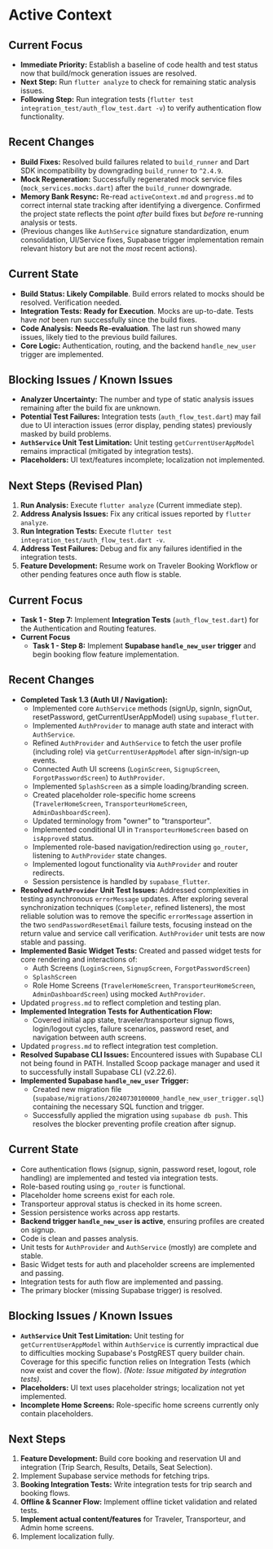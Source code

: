 # Active Context

## Current Focus
- **Immediate Priority:** Establish a baseline of code health and test status now that build/mock generation issues are resolved.
- **Next Step:** Run `flutter analyze` to check for remaining static analysis issues.
- **Following Step:** Run integration tests (`flutter test integration_test/auth_flow_test.dart -v`) to verify authentication flow functionality.

## Recent Changes
- **Build Fixes:** Resolved build failures related to `build_runner` and Dart SDK incompatibility by downgrading `build_runner` to `^2.4.9`.
- **Mock Regeneration:** Successfully regenerated mock service files (`mock_services.mocks.dart`) after the `build_runner` downgrade.
- **Memory Bank Resync:** Re-read `activeContext.md` and `progress.md` to correct internal state tracking after identifying a divergence. Confirmed the project state reflects the point *after* build fixes but *before* re-running analysis or tests.
- (Previous changes like `AuthService` signature standardization, enum consolidation, UI/Service fixes, Supabase trigger implementation remain relevant history but are not the *most* recent actions).

## Current State
- **Build Status:** **Likely Compilable**. Build errors related to mocks should be resolved. Verification needed.
- **Integration Tests:** **Ready for Execution**. Mocks are up-to-date. Tests have *not* been run successfully since the build fixes.
- **Code Analysis:** **Needs Re-evaluation**. The last run showed many issues, likely tied to the previous build failures.
- **Core Logic:** Authentication, routing, and the backend `handle_new_user` trigger are implemented.

## Blocking Issues / Known Issues
- **Analyzer Uncertainty:** The number and type of static analysis issues remaining after the build fix are unknown.
- **Potential Test Failures:** Integration tests (`auth_flow_test.dart`) may fail due to UI interaction issues (error display, pending states) previously masked by build problems.
- **`AuthService` Unit Test Limitation:** Unit testing `getCurrentUserAppModel` remains impractical (mitigated by integration tests).
- **Placeholders:** UI text/features incomplete; localization not implemented.

## Next Steps (Revised Plan)
1.  **Run Analysis:** Execute `flutter analyze` (Current immediate step).
2.  **Address Analysis Issues:** Fix any critical issues reported by `flutter analyze`.
3.  **Run Integration Tests:** Execute `flutter test integration_test/auth_flow_test.dart -v`.
4.  **Address Test Failures:** Debug and fix any failures identified in the integration tests.
5.  **Feature Development:** Resume work on Traveler Booking Workflow or other pending features once auth flow is stable.

## Current Focus
- **Task 1 - Step 7:** Implement **Integration Tests** (`auth_flow_test.dart`) for the Authentication and Routing features.
- **Current Focus**
  - **Task 1 - Step 8:** Implement **Supabase `handle_new_user` trigger** and begin booking flow feature implementation.

## Recent Changes
- **Completed Task 1.3 (Auth UI / Navigation):**
    - Implemented core `AuthService` methods (signUp, signIn, signOut, resetPassword, getCurrentUserAppModel) using `supabase_flutter`.
    - Implemented `AuthProvider` to manage auth state and interact with `AuthService`.
    - Refined `AuthProvider` and `AuthService` to fetch the user profile (including role) via `getCurrentUserAppModel` after sign-in/sign-up events.
    - Connected Auth UI screens (`LoginScreen`, `SignupScreen`, `ForgotPasswordScreen`) to `AuthProvider`.
    - Implemented `SplashScreen` as a simple loading/branding screen.
    - Created placeholder role-specific home screens (`TravelerHomeScreen`, `TransporteurHomeScreen`, `AdminDashboardScreen`).
    - Updated terminology from "owner" to "transporteur".
    - Implemented conditional UI in `TransporteurHomeScreen` based on `isApproved` status.
    - Implemented role-based navigation/redirection using `go_router`, listening to `AuthProvider` state changes.
    - Implemented logout functionality via `AuthProvider` and router redirects.
    - Session persistence is handled by `supabase_flutter`.
- **Resolved `AuthProvider` Unit Test Issues:** Addressed complexities in testing asynchronous `errorMessage` updates. After exploring several synchronization techniques (`Completer`, refined listeners), the most reliable solution was to remove the specific `errorMessage` assertion in the two `sendPasswordResetEmail` failure tests, focusing instead on the return value and service call verification. `AuthProvider` unit tests are now stable and passing.
- **Implemented Basic Widget Tests:** Created and passed widget tests for core rendering and interactions of:
    - Auth Screens (`LoginScreen`, `SignupScreen`, `ForgotPasswordScreen`)
    - `SplashScreen`
    - Role Home Screens (`TravelerHomeScreen`, `TransporteurHomeScreen`, `AdminDashboardScreen`) using mocked `AuthProvider`.
- Updated `progress.md` to reflect completion and testing plan.
- **Implemented Integration Tests for Authentication Flow:**
    - Covered initial app state, traveler/transporteur signup flows, login/logout cycles, failure scenarios, password reset, and navigation between auth screens.
- Updated `progress.md` to reflect integration test completion.
- **Resolved Supabase CLI Issues:** Encountered issues with Supabase CLI not being found in PATH. Installed Scoop package manager and used it to successfully install Supabase CLI (v2.22.6).
- **Implemented Supabase `handle_new_user` Trigger:**
    - Created new migration file (`supabase/migrations/20240730100000_handle_new_user_trigger.sql`) containing the necessary SQL function and trigger.
    - Successfully applied the migration using `supabase db push`. This resolves the blocker preventing profile creation after signup.

## Current State
- Core authentication flows (signup, signin, password reset, logout, role handling) are implemented and tested via integration tests.
- Role-based routing using `go_router` is functional.
- Placeholder home screens exist for each role.
- Transporteur approval status is checked in its home screen.
- Session persistence works across app restarts.
- **Backend trigger `handle_new_user` is active**, ensuring profiles are created on signup.
- Code is clean and passes analysis.
- Unit tests for `AuthProvider` and `AuthService` (mostly) are complete and stable.
- Basic Widget tests for auth and placeholder screens are implemented and passing.
- Integration tests for auth flow are implemented and passing.
- The primary blocker (missing Supabase trigger) is resolved.

## Blocking Issues / Known Issues
- **`AuthService` Unit Test Limitation:** Unit testing for `getCurrentUserAppModel` within `AuthService` is currently impractical due to difficulties mocking Supabase's PostgREST query builder chain. Coverage for this specific function relies on Integration Tests (which now exist and cover the flow). *(Note: Issue mitigated by integration tests)*.
- **Placeholders:** UI text uses placeholder strings; localization not yet implemented.
- **Incomplete Home Screens:** Role-specific home screens currently only contain placeholders.

## Next Steps
1.  **Feature Development:** Build core booking and reservation UI and integration (Trip Search, Results, Details, Seat Selection).
2.  Implement Supabase service methods for fetching trips.
3.  **Booking Integration Tests:** Write integration tests for trip search and booking flows.
4.  **Offline & Scanner Flow:** Implement offline ticket validation and related tests.
5.  **Implement actual content/features** for Traveler, Transporteur, and Admin home screens.
6.  Implement localization fully. 